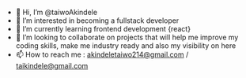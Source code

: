 - 👋 Hi, I’m @taiwoAkindele
- 👀 I’m interested in becoming a fullstack developer
- 🌱 I’m currently learning frontend development {react}
- 💞️ I’m looking to collaborate on projects that will help me improve my coding skills, make me industry ready and also my visibility on here
- 📫 How to reach me : akindeletaiwo214@gmail.com / taikindele@gmail.com

<!---
taiwoAkindele/taiwoAkindele is a ✨ special ✨ repository because its `README.md` (this file) appears on your GitHub profile.
You can click the Preview link to take a look at your changes.
--->
